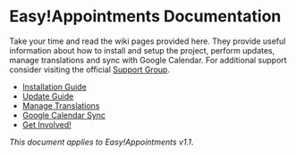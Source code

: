 # Easy!Appointments Documentation

Take your time and read the wiki pages provided here. They provide useful information about how to install and setup the project, perform updates, manage translations and sync with Google Calendar. For additional support consider visiting the official [Support Group](https://groups.google.com/forum/#!forum/easy-appointments).

- [Installation Guide](installation-guide.md)
- [Update Guide](update-guide.md)
- [Manage Translations](manage-translations.md)
- [Google Calendar Sync](google-calendar-sync.md)
- [Get Involved!](get-involved.md)

*This document applies to Easy!Appointments v1.1*.
